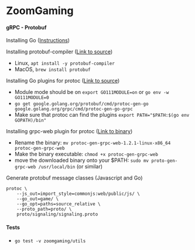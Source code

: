 # ZoomGaming

#### gRPC - Protobuf

Installing Go ([Instructions](https://golang.org/doc/install))

Installing protobuf-compiler ([Link to source](https://grpc.io/docs/protoc-installation/))
- Linux, `apt install -y protobuf-compiler`
- MacOS, `brew install protobuf`

Installing Go plugins for protoc ([Link to source](https://grpc.io/docs/languages/go/quickstart/))
- Module mode should be on `export GO111MODULE=on` or `go env -w GO111MODULE=0`
- `go get google.golang.org/protobuf/cmd/protoc-gen-go google.golang.org/grpc/cmd/protoc-gen-go-grpc`
- Make sure that protoc can find the plugins `export PATH="$PATH:$(go env GOPATH)/bin"`

Installing grpc-web plugin for protoc ([Link to binary](https://github.com/grpc/grpc-web/releases/tag/1.2.1))
- Rename the binary: `mv protoc-gen-grpc-web-1.2.1-linux-x86_64 protoc-gen-grpc-web`
- Make the binary executable: `chmod +x protoc-gen-grpc-web`
- move the downloaded binary onto your $PATH: `sudo mv proto-gen-grpc-web /usr/local/bin` (or similar)

Generate protobuf message classes (Javascript and Go)
```shell
protoc \
    --js_out=import_style=commonjs:web/public/js/ \
    --go_out=game/ \
    --go_opt=paths=source_relative \
    --proto_path=proto/ \
    proto/signaling/signaling.proto
```

#### Tests

- `go test -v zoomgaming/utils`
